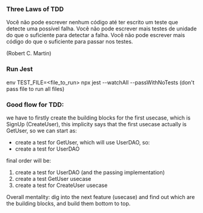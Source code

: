 ### Three Laws of TDD

Você não pode escrever nenhum código até ter escrito um teste que detecte uma possível falha.
Você não pode escrever mais testes de unidade do que o suficiente para detectar a falha.
Você não pode escrever mais código do que o suficiente para passar nos testes.

(Robert C. Martin)



### Run Jest

env TEST_FILE=<file_to_run> npx jest --watchAll --passWithNoTests
(don't pass file to run all files)



### Good flow for TDD:
we have to firstly create the building blocks for the first usecase, which is SignUp (CreateUser), 
this implicity says that the first usecase actually is GetUser, so we can start as:

* create a test for GetUser, which will use UserDAO, so:
* create a test for UserDAO

final order will be:

1. create a test for UserDAO (and the passing implementation)
2. create a test GetUser usecase
3. create a test for CreateUser usecase

Overall mentality: dig into the next feature (usecase) and find out which are the building blocks, and build them bottom to top.
